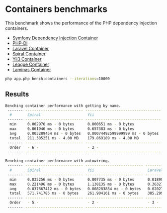 # Containers benchmarks

This benchmark shows the performance of the PHP dependency injection containers.

- [Symfony Dependency Injection Container](https://packagist.org/packages/symfony/dependency-injection)
- [PHP-DI](https://packagist.org/packages/php-di/php-di)
- [Laravel Container](https://packagist.org/packages/illuminate/container)
- [Spiral Container](https://packagist.org/packages/spiral/core)
- [Yii3 Container](https://packagist.org/packages/yiisoft/di)
- [League Container](https://packagist.org/packages/league/container)
- [Laminas Container](https://packagist.org/packages/laminas/laminas-di)

```bash
php app.php bench:containers --iterations=10000
```

## Results
```bash
Benching container performance with getting by name.
 ------- -------------------------- ---------------------------------- -------------------------- -------------------------- -------------------------- --------------------------
  #       Spiral                     Yii                                Laravel                    League                     Symfony                    PHP DI
 ------- -------------------------- ---------------------------------- -------------------------- -------------------------- -------------------------- --------------------------
  min     0.002976 ms - 0 bytes      0.000651 ms - 0 bytes              0.001793 ms - 0 bytes      0.002365 ms - 0 bytes      0.001292 ms - 0 bytes      0.000561 ms - 0 bytes
  max     0.061946 ms - 0 bytes      0.657383 ms - 0 bytes              0.100278 ms - 0 bytes      0.721804 ms - 2.00 MB      0.038412 ms - 0 bytes      1.614008 ms - 0 bytes
  avg     0.003289454 ms - 0 bytes   0.00074492599999999 ms - 0 bytes   0.001965198 ms - 0 bytes   0.002720537 ms - 0 bytes   0.001394952 ms - 0 bytes   0.000651637 ms - 0 bytes
  total   211.385251 ms - 4.00 MB    179.869189 ms - 4.00 MB            193.79833 ms - 4.00 MB     202.094357 ms - 4.00 MB    201.046873 ms - 4.00 MB    182.343351 ms - 4.00 MB
 ------- -------------------------- ---------------------------------- -------------------------- -------------------------- -------------------------- --------------------------
  Order   - 6 -                      - 2 -                              - 4 -                      - 5 -                      - 3 -                      - 1 -
 ------- -------------------------- ---------------------------------- -------------------------- -------------------------- -------------------------- --------------------------

Benching container performance with autowiring.
 ------- -------------------------- -------------------------- -------------------------- -------------------------- --------------------------
  #       Spiral                     Yii                        Laravel                    League                     PHP DI
 ------- -------------------------- -------------------------- -------------------------- -------------------------- --------------------------
  min     0.035256 ms - 0 bytes      0.007735 ms - 0 bytes      0.018985 ms - 0 bytes      0.02118 ms - 0 bytes       0.00534 ms - 0 bytes
  max     0.221496 ms - 0 bytes      1.138135 ms - 0 bytes      0.363272 ms - 0 bytes      0.62881 ms - 0 bytes       1.027497 ms - 0 bytes
  avg     0.037867412 ms - 0 bytes   0.008283834 ms - 0 bytes   0.020277138 ms - 0 bytes   0.022836258 ms - 0 bytes   0.005759382 ms - 0 bytes
  total   571.741785 ms - 0 bytes    261.904161 ms - 0 bytes    385.299841 ms - 0 bytes    424.260258 ms - 0 bytes    237.05475 ms - 0 bytes
 ------- -------------------------- -------------------------- -------------------------- -------------------------- --------------------------
  Order   - 5 -                      - 2 -                      - 3 -                      - 4 -                      - 1 -
 ------- -------------------------- -------------------------- -------------------------- -------------------------- --------------------------
```
